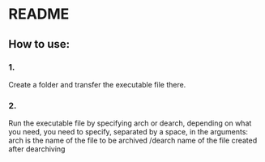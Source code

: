 # README
## How to use:
### 1.
Create a folder and transfer the executable file there.
### 2.
Run the executable file by specifying arch or dearch, depending on what you need, you need to specify, separated by a space, in the arguments: arch is the name of the file to be archived
/dearch name of the file created after dearchiving
